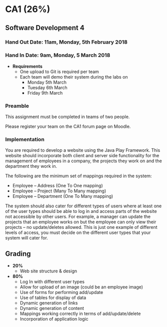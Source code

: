 # CA1 (26%)

## Software Development 4

### Hand Out Date: 11am, Monday, 5th  February 2018

### Hand In Date: 9am, Monday, 5 March 2018

- **Requirements**
  - One upload to Git is required per team
  - Each team will demo their system during the labs on
      - Monday 5th March
      - Tuesday 6th March
      - Friday 9th March

### Preamble

This assignment must be completed in teams of two people.

Please register your team on the CA1 forum page on Moodle.

### Implementation

You are required to develop a website using the Java Play Framework. This website should incorporate both client and server side functionality for the management of employees in a company, the projects they work on and the department they work in.

The following are the minimum set of mappings required in the system:

- Employee – Address (One To One mapping)
- Employee – Project (Many To Many mapping)
- Employee – Department (One To Many mapping)

The system should also cater for different types of users where at least one of the user types should be able to log in and access parts of the website not accessible by other users. For example, a manager can update the projects that an employee works on but the employee can only view their projects – no update/deletes allowed. This is just one example of different levels of access, you must decide on the different user types that your system will cater for.

## Grading

- **20%**
  - Web site structure &amp; design
- **80%**
  - Log In with different user types
  - Allow for upload of an image (could be an employee image)
  - Use of forms for performing add/update
  - Use of tables for display of data
  - Dynamic generation of links
  - Dynamic generation of content
  - Mappings working correctly in terms of add/update/delete
  - Incorporation of application logic
